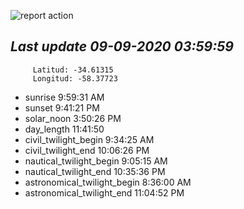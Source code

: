 ![report action](https://github.com/matiasz8/actions-for-reports/workflows/report%20action/badge.svg?branch=develop) 


## *****Last update 09-09-2020 03:59:59*****



		 Latitud: -34.61315
		 Longitud: -58.37723

 - sunrise 	 9:59:31 AM
 - sunset 	 9:41:21 PM
 - solar_noon 	 3:50:26 PM
 - day_length 	 11:41:50
 - civil_twilight_begin 	 9:34:25 AM
 - civil_twilight_end 	 10:06:26 PM
 - nautical_twilight_begin 	 9:05:15 AM
 - nautical_twilight_end 	 10:35:36 PM
 - astronomical_twilight_begin 	 8:36:00 AM
 - astronomical_twilight_end 	 11:04:52 PM
